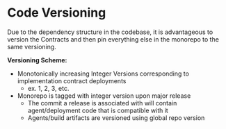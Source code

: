 # Code Versioning

Due to the dependency structure in the codebase, it is advantageous to version the Contracts and then pin everything else in the monorepo to the same versioning.

**Versioning Scheme:**

- Monotonically increasing Integer Versions corresponding to implementation contract deployments
  - ex. 1, 2, 3, etc.
- Monorepo is tagged with integer version upon major release
  - The commit a release is associated with will contain agent/deployment code that is compatible with it
  - Agents/build artifacts are versioned using global repo version
